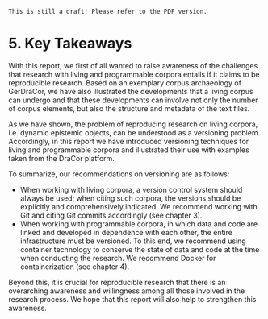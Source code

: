 ```{warning}
This is still a draft! Please refer to the PDF version.
```

# 5. Key Takeaways

With this report, we first of all wanted to raise awareness of the challenges that research with living and programmable corpora entails if it claims to be reproducible research. Based on an exemplary corpus archaeology of GerDraCor, we have also illustrated the developments that a living corpus can undergo and that these developments can involve not only the number of corpus elements, but also the structure and metadata of the text files. 

As we have shown, the problem of reproducing research on living corpora, i.e. dynamic epistemic objects, can be understood as a versioning problem. Accordingly, in this report we have introduced versioning techniques for living and programmable corpora and illustrated their use with examples taken from the DraCor platform.

To summarize, our recommendations on versioning are as follows: 
* When working with living corpora, a version control system should always be used; when citing such corpora, the versions should be explicitly and comprehensively indicated. We recommend working with Git and citing Git commits accordingly (see chapter 3).
* When working with programmable corpora, in which data and code are linked and developed in dependence with each other, the entire infrastructure must be versioned. To this end, we recommend using container technology to conserve  the state of data and code at the time when conducting the research. We recommend Docker for containerization (see chapter 4).

Beyond this, it is crucial for reproducible research that there is an overarching awareness and willingness among all those involved in the research process. We hope that this report will also help to strengthen this awareness.